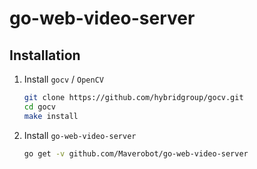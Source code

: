# go-web-video-server

## Installation

1. Install `gocv` / `OpenCV`

    ```sh
    git clone https://github.com/hybridgroup/gocv.git
    cd gocv
    make install
    ```

2. Install `go-web-video-server`

    ```sh
    go get -v github.com/Maverobot/go-web-video-server
    ```
